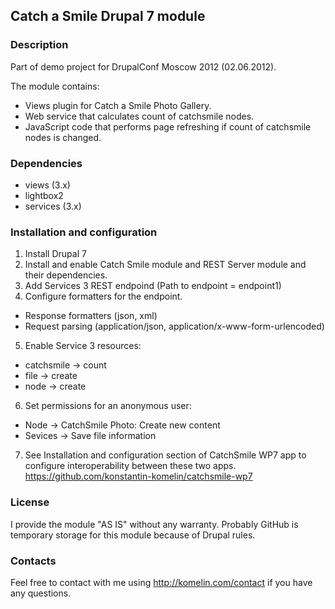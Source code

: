## Catch a Smile Drupal 7 module

### Description
Part of demo project for DrupalConf Moscow 2012 (02.06.2012).

The module contains:
* Views plugin for Catch a Smile Photo Gallery.
* Web service that calculates count of catchsmile nodes.
* JavaScript code that performs page refreshing if count of catchsmile nodes is changed.

### Dependencies
* views (3.x)
* lightbox2
* services (3.x)

### Installation and configuration
1. Install Drupal 7
2. Install and enable Catch Smile module and REST Server module and their dependencies.
3. Add Services 3 REST endpoind (Path to endpoint = endpoint1)
4. Configure formatters for the endpoint.

  - Response formatters (json, xml)
  - Request parsing (application/json, application/x-www-form-urlencoded)

5. Enable Service 3 resources:
  - catchsmile -> count
  - file -> create
  - node -> create
6. Set permissions for an anonymous user:
  - Node -> CatchSmile Photo: Create new content
  - Sevices -> Save file information
7. See Installation and configuration section of CatchSmile WP7 app to configure interoperability between these two apps.
https://github.com/konstantin-komelin/catchsmile-wp7

### License
I provide the module "AS IS" without any warranty.
Probably GitHub is temporary storage for this module because of Drupal rules.

### Contacts
Feel free to contact with me using http://komelin.com/contact if you have any questions.
